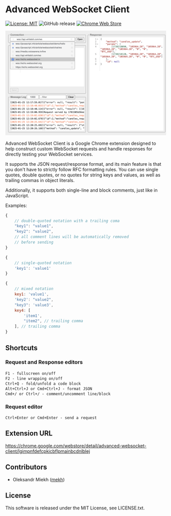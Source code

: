 # Advanced WebSocket Client

[![License: MIT](https://img.shields.io/badge/License-MIT-yellow.svg)](https://opensource.org/licenses/MIT)
![GitHub release](https://img.shields.io/github/v/release/mekh/advanced-websocket-client)
[![Chrome Web Store](https://img.shields.io/chrome-web-store/v/lgimpnfdefcpkicbflpmainbcdnlblej)](https://chrome.google.com/webstore/detail/advanced-websocket-client/lgimpnfdefcpkicbflpmainbcdnlblej)

![Advanced WebSocket Client](./resources/src1.png)

Advanced WebSocket Client is a Google Chrome extension
designed to help construct custom WebSocket requests
and handle responses for directly testing your WebSocket services.

It supports the JSON request/response format,
and its main feature is that you don't have to strictly follow RFC formatting rules.
You can use single quotes, double quotes, or no quotes for string keys and values,
as well as trailing commas in object literals.

Additionally, it supports both single-line and block comments, just like in JavaScript.

Examples:
```javascript
{
    // double-quoted notation with a trailing coma
    "key1": "value1",
    "key2": "value2",
    // all comment lines will be automatically removed
    // before sending
}
````
```javascript
{
    // single-quoted notation
    'key1': 'value1'
}
```
```javascript
{
    // mixed notation
    key1: 'value1',
    'key2': "value2",
    "key3": 'value3',
    key4: [
        'item1',
        "item2", // trailing comma
    ], // trailing comma
}
```
## Shortcuts

### Request and Response editors
    F1 - fullscreen on/off
    F2 - line wrapping on/off
    Ctrl+Q - fold/unfold a code block
    Alt+Ctrl+J or Cmd+Ctrl+J - format JSON
    Cmd+/ or Ctrl+/ - comment/uncomment line/block
    
### Request editor
    Ctrl+Enter or Cmd+Enter - send a request

## Extension URL
https://chrome.google.com/webstore/detail/advanced-websocket-client/lgimpnfdefcpkicbflpmainbcdnlblej

## Contributors

- Oleksandr Miekh ([mekh](https://github.com/mekh))
        
## License

This software is released under the MIT License, see LICENSE.txt.
